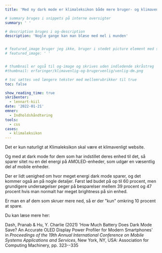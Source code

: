 ```yaml
---
title: 'Med ny dark mode er klimaleksikon både mere bruger- og klimavenlig'

# summary bruges i snippets på interne oversigter
summary: ' '

# description bruges i og-description
description: 'Nogle gange kan man blæse med mel i munden'


# featured_image bruger jeg ikke, bruger i stedet picture element med skråstreg i indhold
# featured_image: ' '


# thumbnail er også til og-image og skrives uden indledende skråstreg
#thumbnail: erfaringer/klimavenlig-og-brugervenlig/venlig-dm.png

# toc sættes ved længere tekster med mellemrubrikker til true
toc: false

show_reading_time: true
skribenter:
  - lennart-kiil
date: '2022-01-21'
emner:
  - Indholdshåndtering
tools:
  - css
cases:
  - klimaleksikon
---
```


Det er kun naturligt at Klimaleksikon skal være et klimavenligt website.

Og med at dark mode for dem som har indstillet deres enhed til det, så sparer sitet nu en del energi på AMOLED-enheder, som udgør en væsentlig del af mobile enheder.

Der er lidt uenighed om hvor meget energi dark mode sparer, og det kommer også an på nogle detaljer. Først lød budet på op til 60 procent, men grundigere undersøgelser peger på besparelser mellem 39 procent og 47 procent hvis man normalt har meget brightness på sin enhed.

Er man en af dem som skruer mere ned, så er der "kun" omkring 10 procent at spare.

Du kan læse mere her:

Dash, Pranab & Hu, Y. Charlie (2021) 'How Much Battery Does Dark Mode Save? An Accurate OLED Display Power Profiler for Modern Smartphones' in *Proceedings of the 19th Annual International Conference on Mobile Systems Applications and Services*, New York, NY, USA: Association for Computing Machinery, pp. 323--335


